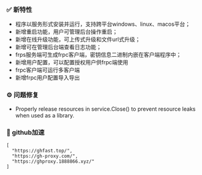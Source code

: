 ### ✅ 新特性

* 程序以服务形式安装并运行，支持跨平台windows、linux、macos平台；
* 新增重启功能，用户可管理后台操作重启；
* 新增在线升级功能，可上传式升级和文件url式升级；
* 新增可在管理后台端查看日志功能；
* frps服务端可生成frpc客户端，密钥信息二进制内嵌在客户端程序中；
* 新增用户配置，可以配置授权用户供frpc端使用
* frpc客户端可运行多客户端
* 新增frpc用户配置导入导出

### ⚙️ 问题修复

* Properly release resources in service.Close() to prevent resource leaks when used as a library.

### 🚀 github加速

```
[
  "https://ghfast.top/",
  "https://gh-proxy.com/",
  "https://ghproxy.1888866.xyz/"
]
```

